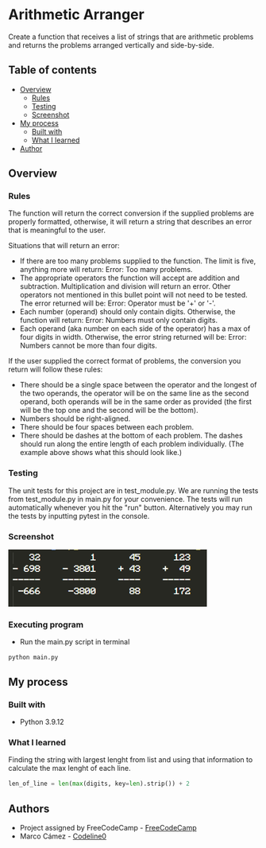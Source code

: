 # Arithmetic Arranger

Create a function that receives a list of strings that are arithmetic problems and returns the problems arranged vertically and side-by-side.

## Table of contents

-   [Overview](#overview)
    -   [Rules](#rules)
    -   [Testing](#testing)
    -   [Screenshot](#screenshot)
-   [My process](#my-process)
    -   [Built with](#built-with)
    -   [What I learned](#what-i-learned)
-   [Author](#author)

## Overview

### Rules

The function will return the correct conversion if the supplied problems are properly formatted, otherwise, it will return a string that describes an error that is meaningful to the user.

Situations that will return an error:
- If there are too many problems supplied to the function. The limit is five, anything more will return: Error: Too many problems.
- The appropriate operators the function will accept are addition and subtraction. Multiplication and division will return an error. Other operators not mentioned in this bullet point will not need to be tested. The error returned will be: Error: Operator must be '+' or '-'.
- Each number (operand) should only contain digits. Otherwise, the function will return: Error: Numbers must only contain digits.
- Each operand (aka number on each side of the operator) has a max of four digits in width. Otherwise, the error string returned will be: Error: Numbers cannot be more than four digits.

If the user supplied the correct format of problems, the conversion you return will follow these rules:
- There should be a single space between the operator and the longest of the two operands, the operator will be on the same line as the second operand, both operands will be in the same order as provided (the first will be the top one and the second will be the bottom).
- Numbers should be right-aligned.
- There should be four spaces between each problem.
- There should be dashes at the bottom of each problem. The dashes should run along the entire length of each problem individually. (The example above shows what this should look like.)

### Testing

The unit tests for this project are in test_module.py. We are running the tests from test_module.py in main.py for your convenience. The tests will run automatically whenever you hit the "run" button. Alternatively you may run the tests by inputting pytest in the console.

### Screenshot

![](/arithmetic_arranger.png)

### Executing program

-   Run the main.py script in terminal

```
python main.py
```

## My process

### Built with

-   Python 3.9.12 

### What I learned

Finding the string with largest lenght from list and using that information to calculate the max lenght of each line.

```python
len_of_line = len(max(digits, key=len).strip()) + 2
```

## Authors

-   Project assigned by FreeCodeCamp - [FreeCodeCamp](https://www.freecodecamp.org/learn/)
-   Marco Cámez - [Codeline0](https://github.com/Codeline0)